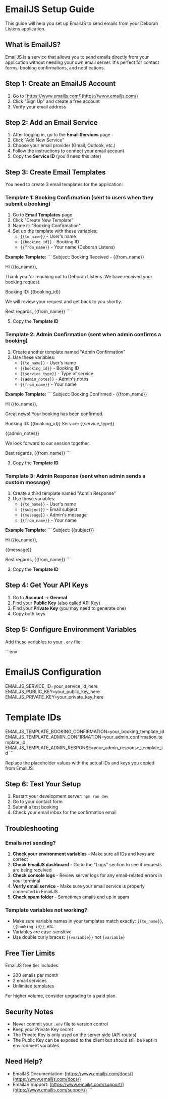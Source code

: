 # EmailJS Setup Guide

This guide will help you set up EmailJS to send emails from your Deborah Listens application.

## What is EmailJS?

EmailJS is a service that allows you to send emails directly from your application without needing your own email server. It's perfect for contact forms, booking confirmations, and notifications.

## Step 1: Create an EmailJS Account

1. Go to [https://www.emailjs.com/](https://www.emailjs.com/)
2. Click "Sign Up" and create a free account
3. Verify your email address

## Step 2: Add an Email Service

1. After logging in, go to the **Email Services** page
2. Click "Add New Service"
3. Choose your email provider (Gmail, Outlook, etc.)
4. Follow the instructions to connect your email account
5. Copy the **Service ID** (you'll need this later)

## Step 3: Create Email Templates

You need to create 3 email templates for the application:

### Template 1: Booking Confirmation (sent to users when they submit a booking)

1. Go to **Email Templates** page
2. Click "Create New Template"
3. Name it: "Booking Confirmation"
4. Set up the template with these variables:
   - `{{to_name}}` - User's name
   - `{{booking_id}}` - Booking ID
   - `{{from_name}}` - Your name (Deborah Listens)

**Example Template:**
\`\`\`
Subject: Booking Received - {{from_name}}

Hi {{to_name}},

Thank you for reaching out to Deborah Listens. We have received your booking request.

Booking ID: {{booking_id}}

We will review your request and get back to you shortly.

Best regards,
{{from_name}}
\`\`\`

5. Copy the **Template ID**

### Template 2: Admin Confirmation (sent when admin confirms a booking)

1. Create another template named "Admin Confirmation"
2. Use these variables:
   - `{{to_name}}` - User's name
   - `{{booking_id}}` - Booking ID
   - `{{service_type}}` - Type of service
   - `{{admin_notes}}` - Admin's notes
   - `{{from_name}}` - Your name

**Example Template:**
\`\`\`
Subject: Booking Confirmed - {{from_name}}

Hi {{to_name}},

Great news! Your booking has been confirmed.

Booking ID: {{booking_id}}
Service: {{service_type}}

{{admin_notes}}

We look forward to our session together.

Best regards,
{{from_name}}
\`\`\`

3. Copy the **Template ID**

### Template 3: Admin Response (sent when admin sends a custom message)

1. Create a third template named "Admin Response"
2. Use these variables:
   - `{{to_name}}` - User's name
   - `{{subject}}` - Email subject
   - `{{message}}` - Admin's message
   - `{{from_name}}` - Your name

**Example Template:**
\`\`\`
Subject: {{subject}}

Hi {{to_name}},

{{message}}

Best regards,
{{from_name}}
\`\`\`

3. Copy the **Template ID**

## Step 4: Get Your API Keys

1. Go to **Account** → **General**
2. Find your **Public Key** (also called API Key)
3. Find your **Private Key** (you may need to generate one)
4. Copy both keys

## Step 5: Configure Environment Variables

Add these variables to your `.env` file:

\`\`\`env
# EmailJS Configuration
EMAILJS_SERVICE_ID=your_service_id_here
EMAILJS_PUBLIC_KEY=your_public_key_here
EMAILJS_PRIVATE_KEY=your_private_key_here

# Template IDs
EMAILJS_TEMPLATE_BOOKING_CONFIRMATION=your_booking_template_id
EMAILJS_TEMPLATE_ADMIN_CONFIRMATION=your_admin_confirmation_template_id
EMAILJS_TEMPLATE_ADMIN_RESPONSE=your_admin_response_template_id
\`\`\`

Replace the placeholder values with the actual IDs and keys you copied from EmailJS.

## Step 6: Test Your Setup

1. Restart your development server: `npm run dev`
2. Go to your contact form
3. Submit a test booking
4. Check your email inbox for the confirmation email

## Troubleshooting

### Emails not sending?

1. **Check your environment variables** - Make sure all IDs and keys are correct
2. **Check EmailJS dashboard** - Go to the "Logs" section to see if requests are being received
3. **Check console logs** - Review server logs for any email-related errors in your terminal
4. **Verify email service** - Make sure your email service is properly connected in EmailJS
5. **Check spam folder** - Sometimes emails end up in spam

### Template variables not working?

- Make sure variable names in your templates match exactly: `{{to_name}}`, `{{booking_id}}`, etc.
- Variables are case-sensitive
- Use double curly braces: `{{variable}}` not `{variable}`

## Free Tier Limits

EmailJS free tier includes:
- 200 emails per month
- 2 email services
- Unlimited templates

For higher volume, consider upgrading to a paid plan.

## Security Notes

- Never commit your `.env` file to version control
- Keep your Private Key secret
- The Private Key is only used on the server side (API routes)
- The Public Key can be exposed to the client but should still be kept in environment variables

## Need Help?

- EmailJS Documentation: [https://www.emailjs.com/docs/](https://www.emailjs.com/docs/)
- EmailJS Support: [https://www.emailjs.com/support/](https://www.emailjs.com/support/)
\`\`\`

```env file="" isHidden
